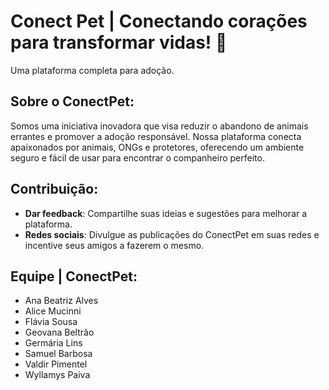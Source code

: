 # Conect Pet | Conectando corações para transformar vidas! 🐾
Uma plataforma completa para adoção.

## Sobre o ConectPet:
Somos uma iniciativa inovadora que visa reduzir o abandono de animais errantes e promover a adoção responsável. Nossa plataforma conecta apaixonados por animais, ONGs e protetores, oferecendo um ambiente seguro e fácil de usar para encontrar o companheiro perfeito.

## Contribuição:
- **Dar feedback**: Compartilhe suas ideias e sugestões para melhorar a plataforma.
- **Redes sociais**: Divulgue as publicações do ConectPet em suas redes e incentive seus amigos a fazerem o mesmo.

## Equipe | ConectPet:
- Ana Beatriz Alves
- Alice Mucinni
- Flávia Sousa
- Geovana Beltrão
- Germária Lins
- Samuel Barbosa
- Valdir Pimentel
- Wyllamys Paiva
